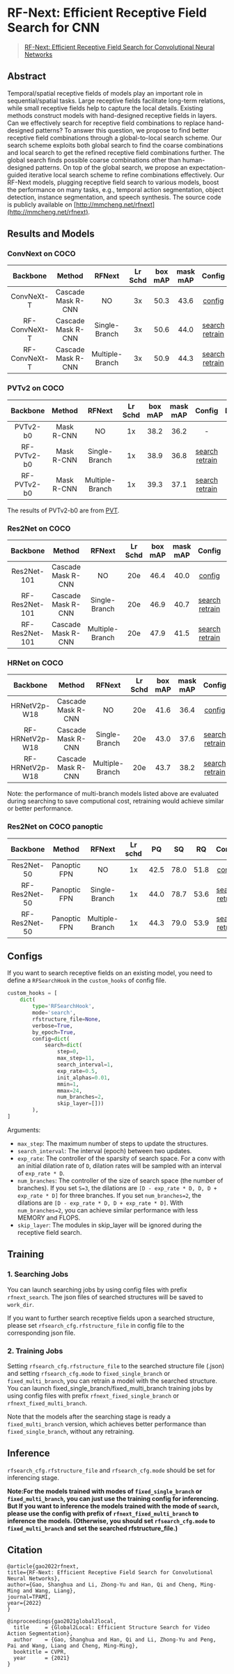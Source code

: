 # RF-Next: Efficient Receptive Field Search for CNN

> [RF-Next: Efficient Receptive Field Search for Convolutional Neural Networks](http://mftp.mmcheng.net/Papers/22TPAMI-ActionSeg.pdf)

<!-- [ALGORITHM] -->

## Abstract

Temporal/spatial receptive fields of models play an important role in sequential/spatial tasks. Large receptive fields facilitate long-term relations, while small receptive fields help to capture the local details. Existing methods construct models with hand-designed receptive fields in layers. Can we effectively search for receptive field combinations to replace hand-designed patterns? To answer this question, we propose to find better receptive field combinations through a global-to-local search scheme. Our search scheme exploits both global search to find the coarse combinations and local search to get the refined receptive field combinations further. The global search finds possible coarse combinations other than human-designed patterns. On top of the global search, we propose an expectation-guided iterative local search scheme to refine combinations effectively. Our RF-Next models, plugging receptive field search to various models, boost the performance on many tasks, e.g., temporal action segmentation, object detection, instance segmentation, and speech synthesis.
The source code is publicly available on [http://mmcheng.net/rfnext](http://mmcheng.net/rfnext).

## Results and Models

### ConvNext on COCO

|   Backbone    |       Method       |     RFNext      | Lr Schd | box mAP | mask mAP |                                                                                                                                                                             Config                                                                                                                                                                              |                                                                                                                                                                                                                                                                                                                                    Download                                                                                                                                                                                                                                                                                                                                    |
| :-----------: | :----------------: | :-------------: | :-----: | :-----: | :------: | :-------------------------------------------------------------------------------------------------------------------------------------------------------------------------------------------------------------------------------------------------------------------------------------------------------------------------------------------------------------: | :----------------------------------------------------------------------------------------------------------------------------------------------------------------------------------------------------------------------------------------------------------------------------------------------------------------------------------------------------------------------------------------------------------------------------------------------------------------------------------------------------------------------------------------------------------------------------------------------------------------------------------------------------------------------------: |
|  ConvNeXt-T   | Cascade Mask R-CNN |       NO        |   3x    |  50.3   |   43.6   |                                                                                                             [config](https://github.com/open-mmlab/mmdetection/blob/master/configs/convnext/mask_rcnn_convnext-t_p4_w7_fpn_fp16_ms-crop_3x_coco.py)                                                                                                             |                                                                                                                                   [model](https://download.openmmlab.com/mmdetection/v2.0/convnext/mask_rcnn_convnext-t_p4_w7_fpn_fp16_ms-crop_3x_coco/mask_rcnn_convnext-t_p4_w7_fpn_fp16_ms-crop_3x_coco_20220426_154953-050731f4.pth) \| [log](https://download.openmmlab.com/mmdetection/v2.0/convnext/mask_rcnn_convnext-t_p4_w7_fpn_fp16_ms-crop_3x_coco/mask_rcnn_convnext-t_p4_w7_fpn_fp16_ms-crop_3x_coco_20220426_154953.log.json)                                                                                                                                   |
| RF-ConvNeXt-T | Cascade Mask R-CNN |  Single-Branch  |   3x    |  50.6   |   44.0   | [search](https://github.com/open-mmlab/mmdetection/tree/master/configs/rfnext/rfnext_search_cascade_mask_rcnn_convnext-t_p4_w7_fpn_giou_4conv1f_fp16_ms-crop_3x_coco.py) [retrain](https://github.com/open-mmlab/mmdetection/tree/master/configs/rfnext/rfnext_fixed_single_branch_cascade_mask_rcnn_convnext-t_p4_w7_fpn_giou_4conv1f_fp16_ms-crop_3x_coco.py) | [model](https://download.openmmlab.com/mmdetection/v2.0/rfnext/rfnext_fixed_single_branch_cascade_mask_rcnn_convnext_tiny_patch4_window7_mstrain_480-800_giou_4conv1f_adamw_3x_coco_in1k/rfnext_fixed_single_branch_cascade_mask_rcnn_convnext_tiny_patch4_window7_mstrain_480-800_giou_4conv1f_adamw_3x_coco_in1k-71aeb991.pth) \| [log](https://download.openmmlab.com/mmdetection/v2.0/rfnext/rfnext_fixed_single_branch_cascade_mask_rcnn_convnext_tiny_patch4_window7_mstrain_480-800_giou_4conv1f_adamw_3x_coco_in1k/rfnext_fixed_single_branch_cascade_mask_rcnn_convnext_tiny_patch4_window7_mstrain_480-800_giou_4conv1f_adamw_3x_coco_in1k_20220131_091748.log.json) |
| RF-ConvNeXt-T | Cascade Mask R-CNN | Multiple-Branch |   3x    |  50.9   |   44.3   | [search](https://github.com/open-mmlab/mmdetection/tree/master/configs/rfnext/rfnext_search_cascade_mask_rcnn_convnext-t_p4_w7_fpn_giou_4conv1f_fp16_ms-crop_3x_coco.py) [retrain](https://github.com/open-mmlab/mmdetection/tree/master/configs/rfnext/rfnext_fixed_multi_branch_cascade_mask_rcnn_convnext-t_p4_w7_fpn_giou_4conv1f_fp16_ms-crop_3x_coco.py)  |                           [model](https://download.openmmlab.com/mmdetection/v2.0/rfnext/rfnext_search_cascade_mask_rcnn_convnext_tiny_patch4_window7_mstrain_480-800_giou_4conv1f_adamw_3x_coco_in1k/rfnext_search_cascade_mask_rcnn_convnext_tiny_patch4_window7_mstrain_480-800_giou_4conv1f_adamw_3x_coco_in1k-f47db42b.pth) \| [log](https://download.openmmlab.com/mmdetection/v2.0/rfnext/rfnext_search_cascade_mask_rcnn_convnext_tiny_patch4_window7_mstrain_480-800_giou_4conv1f_adamw_3x_coco_in1k/rfnext_search_cascade_mask_rcnn_convnext_tiny_patch4_window7_mstrain_480-800_giou_4conv1f_adamw_3x_coco_in1k_20220128_200900.log.json)                           |

### PVTv2 on COCO

|  Backbone   |   Method   |     RFNext      | Lr Schd | box mAP | mask mAP |                                                                                                                                   Config                                                                                                                                    |                                                                                                                                                                                                    Download                                                                                                                                                                                                    |
| :---------: | :--------: | :-------------: | :-----: | :-----: | :------: | :-------------------------------------------------------------------------------------------------------------------------------------------------------------------------------------------------------------------------------------------------------------------------: | :------------------------------------------------------------------------------------------------------------------------------------------------------------------------------------------------------------------------------------------------------------------------------------------------------------------------------------------------------------------------------------------------------------: |
|  PVTv2-b0   | Mask R-CNN |       NO        |   1x    |  38.2   |   36.2   |                                                                                                                                      -                                                                                                                                      |                                                                                                                                                                                                       -                                                                                                                                                                                                        |
| RF-PVTv2-b0 | Mask R-CNN |  Single-Branch  |   1x    |  38.9   |   36.8   | [search](https://github.com/open-mmlab/mmdetection/tree/master/configs/rfnext/rfnext_search_mask_rcnn_pvtv2-b0_fpn_1x_coco.py) [retrain](https://github.com/open-mmlab/mmdetection/tree/master/configs/rfnext/rfnext_fixed_single_branch_mask_rcnn_pvtv2-b0_fpn_1x_coco.py) | [model](https://download.openmmlab.com/mmdetection/v2.0/rfnext/rfnext_fixed_single_branch_mask_rcnn_pvtv2-b0_fpn_1x_coco/rfnext_fixed_single_branch_mask_rcnn_pvtv2-b0_fpn_1x_coco-7b25d72e.pth) \| [log](https://download.openmmlab.com/mmdetection/v2.0/rfnext/rfnext_fixed_single_branch_mask_rcnn_pvtv2-b0_fpn_1x_coco/rfnext_fixed_single_branch_mask_rcnn_pvtv2-b0_fpn_1x_coco_20221120_213845.log.json) |
| RF-PVTv2-b0 | Mask R-CNN | Multiple-Branch |   1x    |  39.3   |   37.1   | [search](https://github.com/open-mmlab/mmdetection/tree/master/configs/rfnext/rfnext_search_mask_rcnn_pvtv2-b0_fpn_1x_coco.py) [retrain](https://github.com/open-mmlab/mmdetection/tree/master/configs/rfnext/rfnext_fixed_multi_branch_mask_rcnn_pvtv2-b0_fpn_1x_coco.py)  |                           [model](https://download.openmmlab.com/mmdetection/v2.0/rfnext/rfnext_search_mask_rcnn_pvtv2-b0_fpn_1x_coco/rfnext_search_mask_rcnn_pvtv2-b0_fpn_1x_coco-dc8fd5de.pth) \| [log](https://download.openmmlab.com/mmdetection/v2.0/rfnext/rfnext_search_mask_rcnn_pvtv2-b0_fpn_1x_coco/rfnext_search_mask_rcnn_pvtv2-b0_fpn_1x_coco_20221119_204703.log.json)                           |

The results of PVTv2-b0 are from [PVT](https://github.com/whai362/PVT/tree/v2/detection).

### Res2Net on COCO

|    Backbone    |       Method       |     RFNext      | Lr Schd | box mAP | mask mAP |                                                                                                                                           Config                                                                                                                                           |                                                                                                                                                                                                                  Download                                                                                                                                                                                                                  |
| :------------: | :----------------: | :-------------: | :-----: | :-----: | :------: | :----------------------------------------------------------------------------------------------------------------------------------------------------------------------------------------------------------------------------------------------------------------------------------------: | :----------------------------------------------------------------------------------------------------------------------------------------------------------------------------------------------------------------------------------------------------------------------------------------------------------------------------------------------------------------------------------------------------------------------------------------: |
|  Res2Net-101   | Cascade Mask R-CNN |       NO        |   20e   |  46.4   |   40.0   |                                                                                  [config](https://github.com/open-mmlab/mmdetection/tree/master/configs/res2net/cascade_mask_rcnn_r2_101_fpn_20e_coco.py)                                                                                  |                                                      [model](https://download.openmmlab.com/mmdetection/v2.0/res2net/cascade_mask_rcnn_r2_101_fpn_20e_coco/cascade_mask_rcnn_r2_101_fpn_20e_coco-8a7b41e1.pth) \| [log](https://download.openmmlab.com/mmdetection/v2.0/res2net/cascade_mask_rcnn_r2_101_fpn_20e_coco/cascade_mask_rcnn_r2_101_fpn_20e_coco_20200515_091645.log.json)                                                      |
| RF-Res2Net-101 | Cascade Mask R-CNN |  Single-Branch  |   20e   |  46.9   |   40.7   | [search](https://github.com/open-mmlab/mmdetection/tree/master/configs/rfnext/rfnext_search_cascade_mask_rcnn_r2_101_fpn_20e_coco.py)  [retrain](https://github.com/open-mmlab/mmdetection/tree/master/configs/rfnext/rfnext_fixed_single_branch_cascade_mask_rcnn_r2_101_fpn_20e_coco.py) | [model](https://download.openmmlab.com/mmdetection/v2.0/rfnext/rfnext_fixed_single_branch_cascade_mask_rcnn_r2_101_fpn_20e_coco/rfnext_fixed_single_branch_cascade_mask_rcnn_r2_101_fpn_20e_coco-e22d5257.pth) \| [log](https://download.openmmlab.com/mmdetection/v2.0/rfnext/rfnext_fixed_single_branch_cascade_mask_rcnn_r2_101_fpn_20e_coco/rfnext_fixed_single_branch_cascade_mask_rcnn_r2_101_fpn_20e_coco_20220402_141321.log.json) |
| RF-Res2Net-101 | Cascade Mask R-CNN | Multiple-Branch |   20e   |  47.9   |   41.5   | [search](https://github.com/open-mmlab/mmdetection/tree/master/configs/rfnext/rfnext_search_cascade_mask_rcnn_r2_101_fpn_20e_coco.py)  [retrain](https://github.com/open-mmlab/mmdetection/tree/master/configs/rfnext/rfnext_fixed_multi_branch_cascade_mask_rcnn_r2_101_fpn_20e_coco.py)  |                           [model](https://download.openmmlab.com/mmdetection/v2.0/rfnext/rfnext_search_cascade_mask_rcnn_r2_101_fpn_20e_coco/rfnext_search_cascade_mask_rcnn_r2_101_fpn_20e_coco-e17510a0.pth) \| [log](https://download.openmmlab.com/mmdetection/v2.0/rfnext/rfnext_search_cascade_mask_rcnn_r2_101_fpn_20e_coco/rfnext_search_cascade_mask_rcnn_r2_101_fpn_20e_coco_20220327_221419.log.json)                           |

### HRNet on COCO

|    Backbone     |       Method       |     RFNext      | Lr Schd | box mAP | mask mAP |                                                                                                                                                Config                                                                                                                                                 |                                                                                                                                                                                                                      Download                                                                                                                                                                                                                      |
| :-------------: | :----------------: | :-------------: | :-----: | :-----: | :------: | :---------------------------------------------------------------------------------------------------------------------------------------------------------------------------------------------------------------------------------------------------------------------------------------------------: | :------------------------------------------------------------------------------------------------------------------------------------------------------------------------------------------------------------------------------------------------------------------------------------------------------------------------------------------------------------------------------------------------------------------------------------------------: |
|  HRNetV2p-W18   | Cascade Mask R-CNN |       NO        |   20e   |  41.6   |   36.4   |                                                                                       [config](https://github.com/open-mmlab/mmdetection/tree/master/configs/hrnet/cascade_mask_rcnn_hrnetv2p_w18_20e_coco.py)                                                                                        |                                                   [model](https://download.openmmlab.com/mmdetection/v2.0/hrnet/cascade_mask_rcnn_hrnetv2p_w18_20e_coco/cascade_mask_rcnn_hrnetv2p_w18_20e_coco_20200210-b543cd2b.pth) \| [log](https://download.openmmlab.com/mmdetection/v2.0/hrnet/cascade_mask_rcnn_hrnetv2p_w18_20e_coco/cascade_mask_rcnn_hrnetv2p_w18_20e_coco_20200210_093149.log.json)                                                    |
| RF-HRNetV2p-W18 | Cascade Mask R-CNN |  Single-Branch  |   20e   |  43.0   |   37.6   | [search](https://github.com/open-mmlab/mmdetection/tree/master/configs/rfnext/rfsearched_search_cascade_mask_rcnn_hrnetv2p_w18_20e_coco.py) [retrain](https://github.com/open-mmlab/mmdetection/tree/master/configs/rfnext/rfsearched_fixed_single_branch_cascade_mask_rcnn_hrnetv2p_w18_20e_coco.py) | [model](https://download.openmmlab.com/mmdetection/v2.0/rfnext/rfnext_fixed_single_branch_cascade_mask_rcnn_hrnetv2p_w18_20e_coco/rfnext_fixed_single_branch_cascade_mask_rcnn_hrnetv2p_w18_20e_coco-682f121d.pth) \| [log](https://download.openmmlab.com/mmdetection/v2.0/rfnext/rfnext_fixed_single_branch_cascade_mask_rcnn_hrnetv2p_w18_20e_coco/rfnext_fixed_single_branch_cascade_mask_rcnn_hrnetv2p_w18_20e_coco_20221118_141400.log.json) |
| RF-HRNetV2p-W18 | Cascade Mask R-CNN | Multiple-Branch |   20e   |  43.7   |   38.2   | [search](https://github.com/open-mmlab/mmdetection/tree/master/configs/rfnext/rfsearched_search_cascade_mask_rcnn_hrnetv2p_w18_20e_coco.py) [retrain](https://github.com/open-mmlab/mmdetection/tree/master/configs/rfnext/rfsearched_fixed_multi_branch_cascade_mask_rcnn_hrnetv2p_w18_20e_coco.py)  |                           [model](https://download.openmmlab.com/mmdetection/v2.0/rfnext/rfnext_search_cascade_mask_rcnn_hrnetv2p_w18_20e_coco/rfnext_search_cascade_mask_rcnn_hrnetv2p_w18_20e_coco-7b9c7885.pth) \| [log](https://download.openmmlab.com/mmdetection/v2.0/rfnext/rfnext_search_cascade_mask_rcnn_hrnetv2p_w18_20e_coco/rfnext_search_cascade_mask_rcnn_hrnetv2p_w18_20e_coco_20221115_230113.log.json)                           |

Note: the performance of multi-branch models listed above are evaluated during searching to save computional cost, retraining would achieve similar or better performance.

### Res2Net on COCO panoptic

|   Backbone    |    Method    |     RFNext      | Lr schd |  PQ  |  SQ  |  RQ  |                                                                                                                                        Config                                                                                                                                         |                                                                                                                                                                                                              Download                                                                                                                                                                                                              |
| :-----------: | :----------: | :-------------: | :-----: | :--: | :--: | :--: | :-----------------------------------------------------------------------------------------------------------------------------------------------------------------------------------------------------------------------------------------------------------------------------------: | :--------------------------------------------------------------------------------------------------------------------------------------------------------------------------------------------------------------------------------------------------------------------------------------------------------------------------------------------------------------------------------------------------------------------------------: |
|  Res2Net-50   | Panoptic FPN |       NO        |   1x    | 42.5 | 78.0 | 51.8 |                                                                              [config](https://github.com/open-mmlab/mmdetection/tree/master/configs/panoptic_fpn/panoptic_fpn_r2_50_fpn_fp16_1x_coco.py)                                                                              |                                                                                                                                                                                                      [model](https://download.openmmlab.com/mmdetection/v2.0/rfnext/panoptic_fpn_r2_50_fpn_fp16_1x_coco/panoptic_fpn_r2_50_fpn_fp16_1x_coco-fa6c51f0.pth) \| [log](https://download.openmmlab.com/mmdetection/v2.0/rfnext/panoptic_fpn_r2_50_fpn_fp16_1x_coco/panoptic_fpn_r2_50_fpn_fp16_1x_coco_20221114_224729.log.json)                                                                                                                                                                                                      |
| RF-Res2Net-50 | Panoptic FPN |  Single-Branch  |   1x    | 44.0 | 78.7 | 53.6 | [search](https://github.com/open-mmlab/mmdetection/tree/master/configs/rfnext/rfnext_search_panoptic_fpn_r2_50_fpn_fp16_1x_coco.py) [retrain](https://github.com/open-mmlab/mmdetection/tree/master/configs/rfnext/rfnext_fixed_single_branch_panoptic_fpn_r2_50_fpn_fp16_1x_coco.py) | [model](https://download.openmmlab.com/mmdetection/v2.0/rfnext/rfnext_fixed_single_branch_panoptic_fpn_r2_50_fpn_fp16_1x_coco/rfnext_fixed_single_branch_panoptic_fpn_r2_50_fpn_fp16_1x_coco-52181d5b.pth) \| [log](https://download.openmmlab.com/mmdetection/v2.0/rfnext/rfnext_fixed_single_branch_panoptic_fpn_r2_50_fpn_fp16_1x_coco/rfnext_fixed_single_branch_panoptic_fpn_r2_50_fpn_fp16_1x_coco_20221115_152436.log.json) |
| RF-Res2Net-50 | Panoptic FPN | Multiple-Branch |   1x    | 44.3 | 79.0 | 53.9 | [search](https://github.com/open-mmlab/mmdetection/tree/master/configs/rfnext/rfnext_search_panoptic_fpn_r2_50_fpn_fp16_1x_coco.py) [retrain](https://github.com/open-mmlab/mmdetection/tree/master/configs/rfnext/rfnext_fixed_multi_branch_panoptic_fpn_r2_50_fpn_fp16_1x_coco.py)  |                           [model](https://download.openmmlab.com/mmdetection/v2.0/rfnext/rfnext_search_panoptic_fpn_r2_50_fpn_fp16_1x_coco/rfnext_search_panoptic_fpn_r2_50_fpn_fp16_1x_coco-34a893a0.pth) \| [log](https://download.openmmlab.com/mmdetection/v2.0/rfnext/rfnext_search_panoptic_fpn_r2_50_fpn_fp16_1x_coco/rfnext_search_panoptic_fpn_r2_50_fpn_fp16_1x_coco_20221114_224722.log.json)                           |

## Configs

If you want to search receptive fields on an existing model, you need to define a `RFSearchHook` in the `custom_hooks` of config file.

```python
custom_hooks = [
    dict(
        type='RFSearchHook',
        mode='search',
        rfstructure_file=None,
        verbose=True,
        by_epoch=True,
        config=dict(
            search=dict(
                step=0,
                max_step=11,
                search_interval=1,
                exp_rate=0.5,
                init_alphas=0.01,
                mmin=1,
                mmax=24,
                num_branches=2,
                skip_layer=[]))
        ),
]
```

Arguments:

- `max_step`: The maximum number of steps to update the structures.
- `search_interval`: The interval (epoch) between two updates.
- `exp_rate`:  The controller of the sparsity of search space. For a conv with an initial dilation rate of `D`, dilation rates will be sampled with an interval of `exp_rate * D`.
- `num_branches`: The controller of the size of search space (the number of branches). If you set `S=3`, the dilations are `[D - exp_rate * D, D, D + exp_rate * D]` for three branches. If you set `num_branches=2`, the dilations are `[D - exp_rate * D, D + exp_rate * D]`. With `num_branches=2`, you can achieve similar performance with less MEMORY and FLOPS.
- `skip_layer`: The modules in skip_layer will be ignored during the receptive field search.

## Training

### 1. Searching Jobs

You can launch searching jobs by using config files with prefix `rfnext_search`. The json files of searched structures will be saved to `work_dir`.

If you want to further search receptive fields upon a searched structure, please set `rfsearch_cfg.rfstructure_file` in config file to the corresponding json file.

### 2. Training Jobs

Setting `rfsearch_cfg.rfstructure_file` to the searched structure file (.json) and setting `rfsearch_cfg.mode` to `fixed_single_branch` or `fixed_multi_branch`, you can retrain a model with the searched structure.
You can launch fixed_single_branch/fixed_multi_branch training jobs by using config files with prefix `rfnext_fixed_single_branch` or `rfnext_fixed_multi_branch`.

Note that the models after the searching stage is ready a `fixed_multi_branch` version, which achieves better performance than `fixed_single_branch`, without any retraining.

## Inference

`rfsearch_cfg.rfstructure_file` and `rfsearch_cfg.mode` should be set for inferencing stage.

**Note:For the models trained with modes of `fixed_single_branch` or `fixed_multi_branch`, you can just use the training config for inferencing.**
**But If you want to inference the models trained with the mode of `search`, please use the config with prefix of `rfnext_fixed_multi_branch` to inference the models. (Otherwise, you should set `rfsearch_cfg.mode` to `fixed_multi_branch` and set the searched rfstructure_file.)**

## Citation

```
@article{gao2022rfnext,
title={RF-Next: Efficient Receptive Field Search for Convolutional Neural Networks},
author={Gao, Shanghua and Li, Zhong-Yu and Han, Qi and Cheng, Ming-Ming and Wang, Liang},
journal=TPAMI,
year={2022}
}

@inproceedings{gao2021global2local,
  title     = {Global2Local: Efficient Structure Search for Video Action Segmentation},
  author    = {Gao, Shanghua and Han, Qi and Li, Zhong-Yu and Peng, Pai and Wang, Liang and Cheng, Ming-Ming},
  booktitle = CVPR,
  year      = {2021}
}
```

